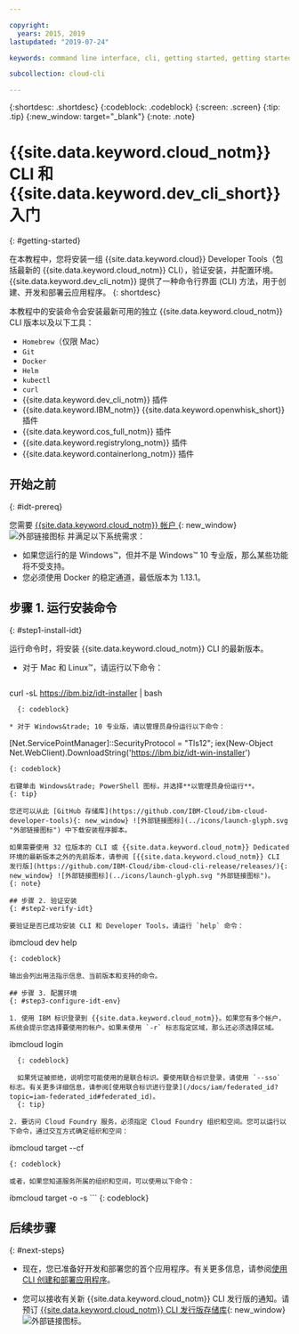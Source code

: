 ```yaml
---

copyright:
  years: 2015, 2019
lastupdated: "2019-07-24"

keywords: command line interface, cli, getting started, getting started with IBM Cloud CLI, getting started with IBM Cloud CLI and developer tools tutorial, IBM Cloud Developer Tools CLI, ibmcloud cli, download cli, ibmcloud dev, cloud cli, dev plugin, dev plug-in, cloud command line, developer tools, dev tools, install cloud cli, getting started cli

subcollection: cloud-cli

---
```


{:shortdesc: .shortdesc}
{:codeblock: .codeblock}
{:screen: .screen}
{:tip: .tip}
{:new_window: target="_blank"}
{:note: .note}

# {{site.data.keyword.cloud_notm}} CLI 和 {{site.data.keyword.dev_cli_short}} 入门
{: #getting-started}

在本教程中，您将安装一组 {{site.data.keyword.cloud}} Developer Tools（包括最新的 {{site.data.keyword.cloud_notm}} CLI），验证安装，并配置环境。{{site.data.keyword.dev_cli_notm}} 提供了一种命令行界面 (CLI) 方法，用于创建、开发和部署云应用程序。
{: shortdesc}

本教程中的安装命令会安装最新可用的独立 {{site.data.keyword.cloud_notm}} CLI 版本以及以下工具：

* `Homebrew`（仅限 Mac）
* `Git`
* `Docker`
* `Helm`
* `kubectl`
* `curl`
* {{site.data.keyword.dev_cli_notm}} 插件
* {{site.data.keyword.IBM_notm}} {{site.data.keyword.openwhisk_short}} 插件
* {{site.data.keyword.cos_full_notm}} 插件
* {{site.data.keyword.registrylong_notm}} 插件
* {{site.data.keyword.containerlong_notm}} 插件

## 开始之前
{: #idt-prereq}

您需要 [{{site.data.keyword.cloud_notm}} 帐户 ](https://cloud.ibm.com/){: new_window}![外部链接图标](../icons/launch-glyph.svg "外部链接图标") 并满足以下系统需求：

* 如果您运行的是 Windows&trade;，但并不是 Windows&trade; 10 专业版，那么某些功能将不受支持。
* 您必须使用 Docker 的稳定通道，最低版本为 1.13.1。

## 步骤 1. 运行安装命令
{: #step1-install-idt}

运行命令时，将安装 {{site.data.keyword.cloud_notm}} CLI 的最新版本。

* 对于 Mac 和 Linux&trade;，请运行以下命令：
  ```
curl -sL https://ibm.biz/idt-installer | bash
```
  {: codeblock}

* 对于 Windows&trade; 10 专业版，请以管理员身份运行以下命令：
  ```
  [Net.ServicePointManager]::SecurityProtocol = "Tls12"; iex(New-Object Net.WebClient).DownloadString('https://ibm.biz/idt-win-installer')
  ```
  {: codeblock}

  右键单击 Windows&trade; PowerShell 图标，并选择**以管理员身份运行**。
  {: tip}

您还可以从此 [GitHub 存储库](https://github.com/IBM-Cloud/ibm-cloud-developer-tools){: new_window} ![外部链接图标](../icons/launch-glyph.svg "外部链接图标") 中下载安装程序脚本。

如果需要使用 32 位版本的 CLI 或 {{site.data.keyword.cloud_notm}} Dedicated 环境的最新版本之外的先前版本，请参阅 [{{site.data.keyword.cloud_notm}} CLI 发行版](https://github.com/IBM-Cloud/ibm-cloud-cli-release/releases/){: new_window} ![外部链接图标](../icons/launch-glyph.svg "外部链接图标")。
{: note}

## 步骤 2. 验证安装
{: #step2-verify-idt}

要验证是否已成功安装 CLI 和 Developer Tools，请运行 `help` 命令：
```
ibmcloud dev help
```
{: codeblock}

输出会列出用法指示信息、当前版本和支持的命令。

## 步骤 3. 配置环境
{: #step3-configure-idt-env}

1. 使用 IBM 标识登录到 {{site.data.keyword.cloud_notm}}。如果您有多个帐户，系统会提示您选择要使用的帐户。如果未使用 `-r` 标志指定区域，那么还必须选择区域。

  ```
ibmcloud login
```
  {: codeblock}
  
  如果凭证被拒绝，说明您可能使用的是联合标识。要使用联合标识登录，请使用 `--sso` 标志。有关更多详细信息，请参阅[使用联合标识进行登录](/docs/iam/federated_id?topic=iam-federated_id#federated_id)。
  {: tip}

2. 要访问 Cloud Foundry 服务，必须指定 Cloud Foundry 组织和空间。您可以运行以下命令，通过交互方式确定组织和空间：
  ```
  ibmcloud target --cf
  ```
  {: codeblock}

  或者，如果您知道服务所属的组织和空间，可以使用以下命令：
  ```
ibmcloud target -o <value> -s <value>
	```
  {: codeblock}

## 后续步骤
{: #next-steps}

* 现在，您已准备好开发和部署您的首个应用程序。有关更多信息，请参阅[使用 CLI 创建和部署应用程序](/docs/apps?topic=creating-apps-create-deploy-app-cli#create-deploy-app-cli)。

* 您可以接收有关新 {{site.data.keyword.cloud_notm}} CLI 发行版的通知。请预订 [{{site.data.keyword.cloud_notm}} CLI 发行版存储库](https://github.com/IBM-Cloud/ibm-cloud-cli-release/releases/){: new_window} ![外部链接图标](../icons/launch-glyph.svg "外部链接图标")。
